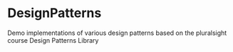 # DesignPatterns
Demo implementations of various design patterns based on the pluralsight course Design Patterns Library
